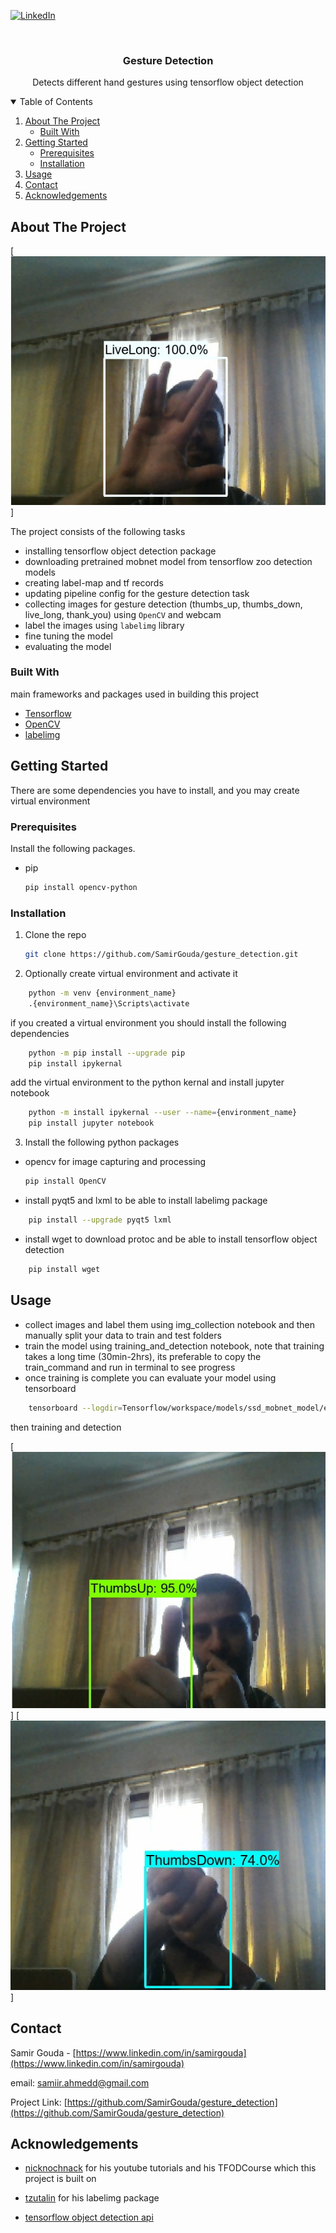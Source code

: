 <!--
*** This README markdown is built from the following repo
*** https://github.com/othneildrew/Best-README-Template
-->



<!-- PROJECT SHIELDS -->
<!--
*** Reference links are enclosed in brackets [ ] instead of parentheses ( ).
*** https://www.markdownguide.org/basic-syntax/#reference-style-links
-->

[![LinkedIn][linkedin-shield]][linkedin-url]



<!-- PROJECT LOGO -->
<br />

  <h3 align="center">Gesture Detection</h3>

  <p align="center">
    Detects different hand gestures using tensorflow object detection
    <br />
    
  </p>
</p>



<!-- TABLE OF CONTENTS -->
<details open="open">
  <summary>Table of Contents</summary>
  <ol>
    <li>
      <a href="#about-the-project">About The Project</a>
      <ul>
        <li><a href="#built-with">Built With</a></li>
      </ul>
    </li>
    <li>
      <a href="#getting-started">Getting Started</a>
      <ul>
        <li><a href="#prerequisites">Prerequisites</a></li>
        <li><a href="#installation">Installation</a></li>
      </ul>
    </li>
    <li><a href="#usage">Usage</a></li>
    <li><a href="#contact">Contact</a></li>
    <li><a href="#acknowledgements">Acknowledgements</a></li>
  </ol>
</details>



<!-- ABOUT THE PROJECT -->
## About The Project

[![Product Name Screen Shot][product-screenshot]]

The project consists of the following tasks

* installing tensorflow object detection package
* downloading pretrained mobnet model from tensorflow zoo detection models
* creating label-map and tf records
* updating pipeline config for the gesture detection task
* collecting images for gesture detection (thumbs_up, thumbs_down, live_long, thank_you) using `OpenCV` and webcam
* label the images using `labelimg` library 
* fine tuning the model
* evaluating the model


### Built With

main frameworks and packages used in building this project

* [Tensorflow](https://www.tensorflow.org)
* [OpenCV](https://opencv.org)
* [labelimg](https://github.com/tzutalin/labelImg)

<!-- GETTING STARTED -->
## Getting Started

There are some dependencies you have to install, and you may create virtual environment

### Prerequisites

Install the following packages.
* pip
  ```sh
  pip install opencv-python
  ```

### Installation

1. Clone the repo
   ```sh
   git clone https://github.com/SamirGouda/gesture_detection.git
   ```
2. Optionally create virtual environment and activate it
```sh
    python -m venv {environment_name}
    .{environment_name}\Scripts\activate
```
if you created a virtual environment you should install the following dependencies
```sh
    python -m pip install --upgrade pip
    pip install ipykernal
```
add the virtual environment to the python kernal and install jupyter notebook
```sh
    python -m install ipykernal --user --name={environment_name}
    pip install jupyter notebook
```
3. Install the following python packages
* opencv for image capturing and processing
   ```sh
   pip install OpenCV
   ```
* install pyqt5 and lxml to be able to install labelimg package
```sh
    pip install --upgrade pyqt5 lxml
```
* install wget to download protoc and be able to install tensorflow object detection
```sh
    pip install wget
```



<!-- USAGE EXAMPLES -->
## Usage

* collect images and label them using img_collection notebook and then manually split your data to train and test folders
* train the model using training_and_detection notebook, note that training takes a long time (30min-2hrs), its preferable to copy the train_command and run in terminal to see progress
* once training is complete you can evaluate your model using tensorboard
```sh
    tensorboard --logdir=Tensorflow/workspace/models/ssd_mobnet_model/eval/
```

then training and detection

[![thumbs up][screenshot-1]]
[![thumbs down][screenshot-2]]



<!-- CONTACT -->
## Contact

Samir Gouda - [https://www.linkedin.com/in/samirgouda](https://www.linkedin.com/in/samirgouda) 

email: [samiir.ahmedd@gmail.com](mailto:samiir.ahmedd@gmail.com)

Project Link: [https://github.com/SamirGouda/gesture_detection](https://github.com/SamirGouda/gesture_detection)



<!-- ACKNOWLEDGEMENTS -->
## Acknowledgements

* [nicknochnack](https://github.com/nicknochnack/TFODCourse) for his youtube tutorials and his TFODCourse which this project is built on 

* [tzutalin](https://github.com/tzutalin/labelImg) for his labelimg package

* [tensorflow object detection api](https://github.com/tensorflow/models/tree/master/research/object_detection)




<!-- MARKDOWN LINKS & IMAGES -->
<!-- https://www.markdownguide.org/basic-syntax/#reference-style-links -->
[linkedin-shield]: https://img.shields.io/badge/-LinkedIn-black.svg?style=for-the-badge&logo=linkedin&colorB=555
[linkedin-url]: https://www.linkedin.com/in/samirgouda/
[product-screenshot]: images/1.jpg
[screenshot-1]: images/2.jpg
[screenshot-2]: images/3.jpg